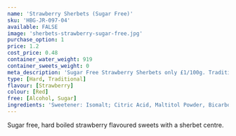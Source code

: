 ```yaml
---
name: 'Strawberry Sherbets (Sugar Free)'
sku: 'HBG-JR-097-04'
available: FALSE
image: 'sherbets-strawberry-sugar-free.jpg'
purchase_option: 1
price: 1.2
cost_price: 0.48
container_water_weight: 919
container_sweets_weight: 0
meta_description: 'Sugar Free Strawberry Sherbets only £1/100g. Traditional sweets and more only Humbugs Confectionery Store. Specialists in satisfying your sweet tooth!'
type: [Hard, Traditional]
flavour: [Strawberry]
colour: [Red]
free: [Alcohol, Sugar]
ingredients: 'Sweetener: Isomalt; Citric Acid, Maltitol Powder, Bicarbonate of Soda, Lemon Oil, Natural Colour: E100'
---
```

Sugar free, hard boiled strawberry flavoured sweets with a sherbet centre.